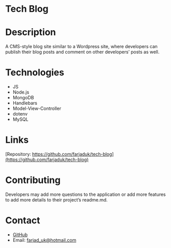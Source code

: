 # Tech Blog 

# Description
A CMS-style blog site similar to a Wordpress site, where developers can publish their blog posts and comment on other developers’ posts as well.

# Technologies
* JS
* Node.js
* MongoDB
* Handlebars
* Model-View-Controller
* dotenv
* MySQL

# Links
[Repository: https://github.com/farjaduk/tech-blog](https://github.com/farjaduk/tech-blog)


# Contributing
Developers may add more questions to the application or add more features to add more details to their project’s readme.md.


# Contact
* [GitHub](https://github.com/farjaduk)
* Email: farjad_uk@hotmail.com